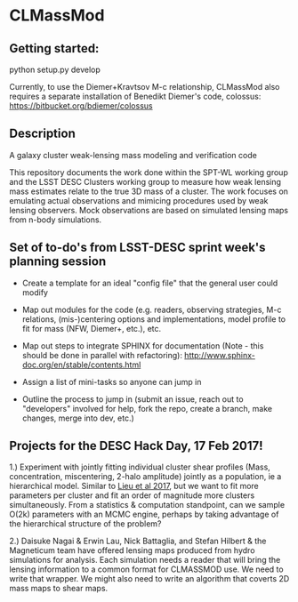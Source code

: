 # CLMassMod

## Getting started: 
python setup.py develop

Currently, to use the Diemer+Kravtsov M-c relationship, CLMassMod also
requires a separate installation of Benedikt Diemer's code, colossus:
https://bitbucket.org/bdiemer/colossus

## Description
A galaxy cluster weak-lensing mass modeling and verification code

This repository documents the work done within the SPT-WL working
group and the LSST DESC Clusters working group to measure how weak
lensing mass estimates relate to the true 3D mass of a cluster. The
work focuses on emulating actual observations and mimicing procedures
used by weak lensing observers. Mock observations are based on
simulated lensing maps from n-body simulations.

## Set of to-do's from LSST-DESC sprint week's planning session

* Create a template for an ideal "config file" that the general user
 could modify

* Map out modules for the code (e.g. readers, observing strategies,
 M-c relations, (mis-)centering options and implementations, model
 profile to fit for mass (NFW, Diemer+, etc.), etc.

* Map out steps to integrate SPHINX for documentation (Note - this
  should be done in parallel with refactoring):
  http://www.sphinx-doc.org/en/stable/contents.html

* Assign a list of mini-tasks so anyone can jump in

* Outline the process to jump in (submit an issue, reach out to
  "developers" involved for help, fork the repo, create a branch, make
  changes, merge into dev, etc.)




## Projects for the DESC Hack Day, 17 Feb 2017!

1.) Experiment with jointly fitting individual cluster shear profiles
(Mass, concentration, miscentering, 2-halo amplitude) jointly as a
population, ie a hierarchical model. Similar to [Lieu et al
2017](https://arxiv.org/abs/1701.00478), but we want to fit more
parameters per cluster and fit an order of magnitude more clusters
simultaneously. From a statistics & computation standpoint, can we
sample O(2k) parameters with an MCMC engine, perhaps by taking
advantage of the hierarchical structure of the problem?

2.) Daisuke Nagai & Erwin Lau, Nick Battaglia, and Stefan Hilbert &
the Magneticum team have offered lensing maps produced from hydro
simulations for analysis. Each simulation needs a reader that will
bring the lensing information to a common format for CLMASSMOD use. We
need to write that wrapper. We might also need to write an algorithm
that coverts 2D mass maps to shear maps.




